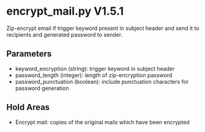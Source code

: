 encrypt_mail.py V1.5.1
======================

Zip-encrypt email if trigger keyword present in subject header and send it to recipients and generated password to sender.

## Parameters
* keyword_encryption (string): trigger keyword in subject header
* password_length (integer): length of zip-encryption password
* password_punctuation (boolean): include punctuation characters for password generation

## Hold Areas
* Encrypt mail: copies of the original mails which have been encrypted
